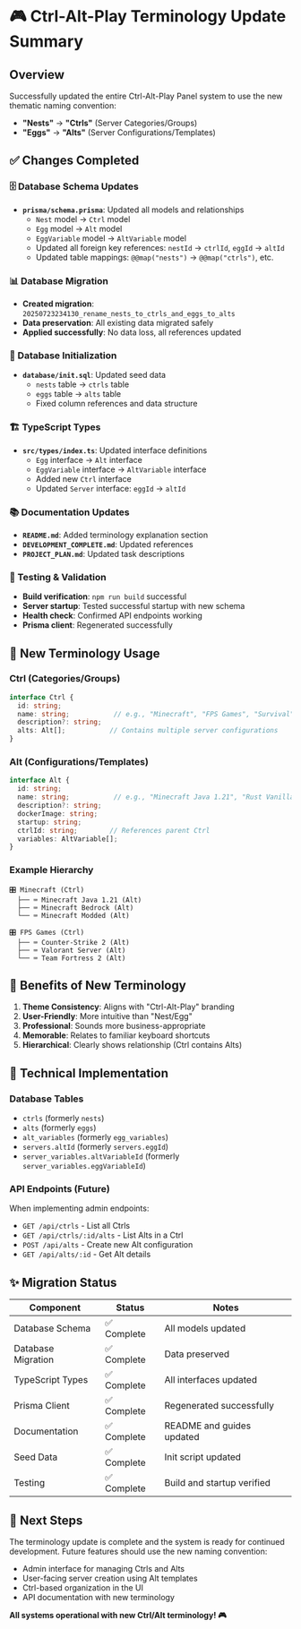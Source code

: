 # 🎮 Ctrl-Alt-Play Terminology Update Summary

## Overview
Successfully updated the entire Ctrl-Alt-Play Panel system to use the new thematic naming convention:
- **"Nests"** → **"Ctrls"** (Server Categories/Groups)
- **"Eggs"** → **"Alts"** (Server Configurations/Templates)

## ✅ Changes Completed

### 🗄️ Database Schema Updates
- **`prisma/schema.prisma`**: Updated all models and relationships
  - `Nest` model → `Ctrl` model
  - `Egg` model → `Alt` model  
  - `EggVariable` model → `AltVariable` model
  - Updated all foreign key references: `nestId` → `ctrlId`, `eggId` → `altId`
  - Updated table mappings: `@@map("nests")` → `@@map("ctrls")`, etc.

### 📊 Database Migration
- **Created migration**: `20250723234130_rename_nests_to_ctrls_and_eggs_to_alts`
- **Data preservation**: All existing data migrated safely
- **Applied successfully**: No data loss, all references updated

### 🔧 Database Initialization
- **`database/init.sql`**: Updated seed data
  - `nests` table → `ctrls` table
  - `eggs` table → `alts` table
  - Fixed column references and data structure

### 🏗️ TypeScript Types
- **`src/types/index.ts`**: Updated interface definitions
  - `Egg` interface → `Alt` interface
  - `EggVariable` interface → `AltVariable` interface
  - Added new `Ctrl` interface
  - Updated `Server` interface: `eggId` → `altId`

### 📚 Documentation Updates
- **`README.md`**: Added terminology explanation section
- **`DEVELOPMENT_COMPLETE.md`**: Updated references
- **`PROJECT_PLAN.md`**: Updated task descriptions

### 🧪 Testing & Validation
- **Build verification**: `npm run build` successful
- **Server startup**: Tested successful startup with new schema
- **Health check**: Confirmed API endpoints working
- **Prisma client**: Regenerated successfully

## 🎯 New Terminology Usage

### Ctrl (Categories/Groups)
```typescript
interface Ctrl {
  id: string;
  name: string;           // e.g., "Minecraft", "FPS Games", "Survival"
  description?: string;
  alts: Alt[];           // Contains multiple server configurations
}
```

### Alt (Configurations/Templates)  
```typescript
interface Alt {
  id: string;
  name: string;           // e.g., "Minecraft Java 1.21", "Rust Vanilla"
  description?: string;
  dockerImage: string;
  startup: string;
  ctrlId: string;        // References parent Ctrl
  variables: AltVariable[];
}
```

### Example Hierarchy
```
🎛️ Minecraft (Ctrl)
  ├── ⌨️ Minecraft Java 1.21 (Alt)
  ├── ⌨️ Minecraft Bedrock (Alt)
  └── ⌨️ Minecraft Modded (Alt)

🎛️ FPS Games (Ctrl)
  ├── ⌨️ Counter-Strike 2 (Alt)
  ├── ⌨️ Valorant Server (Alt)
  └── ⌨️ Team Fortress 2 (Alt)
```

## 🌟 Benefits of New Terminology

1. **Theme Consistency**: Aligns with "Ctrl-Alt-Play" branding
2. **User-Friendly**: More intuitive than "Nest/Egg" 
3. **Professional**: Sounds more business-appropriate
4. **Memorable**: Relates to familiar keyboard shortcuts
5. **Hierarchical**: Clearly shows relationship (Ctrl contains Alts)

## 🔧 Technical Implementation

### Database Tables
- `ctrls` (formerly `nests`)
- `alts` (formerly `eggs`) 
- `alt_variables` (formerly `egg_variables`)
- `servers.altId` (formerly `servers.eggId`)
- `server_variables.altVariableId` (formerly `server_variables.eggVariableId`)

### API Endpoints (Future)
When implementing admin endpoints:
- `GET /api/ctrls` - List all Ctrls
- `GET /api/ctrls/:id/alts` - List Alts in a Ctrl
- `POST /api/alts` - Create new Alt configuration
- `GET /api/alts/:id` - Get Alt details

## ✨ Migration Status

| Component | Status | Notes |
|-----------|--------|-------|
| Database Schema | ✅ Complete | All models updated |
| Database Migration | ✅ Complete | Data preserved |
| TypeScript Types | ✅ Complete | All interfaces updated |
| Prisma Client | ✅ Complete | Regenerated successfully |
| Documentation | ✅ Complete | README and guides updated |
| Seed Data | ✅ Complete | Init script updated |
| Testing | ✅ Complete | Build and startup verified |

## 🚀 Next Steps

The terminology update is complete and the system is ready for continued development. Future features should use the new naming convention:

- Admin interface for managing Ctrls and Alts
- User-facing server creation using Alt templates
- Ctrl-based organization in the UI
- API documentation with new terminology

**All systems operational with new Ctrl/Alt terminology! 🎮**
